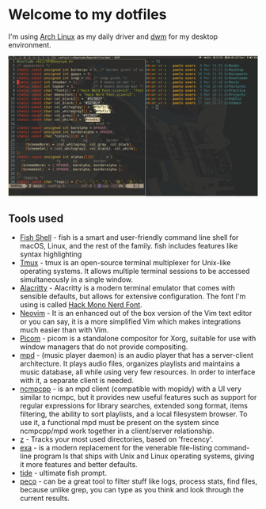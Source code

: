 # Welcome to my dotfiles
I'm using [Arch Linux](https://wiki.archlinux.org/title/Arch_Linux) as my daily driver
and [dwm](https://wiki.archlinux.org/title/Dwm) for my desktop environment.

![Desktop Environment](images/ricedlinux.jpg "Desktop Environment")

## Tools used
- [Fish Shell](https://github.com/fish-shell/fish-shell) - fish is a smart and user-friendly command line shell for macOS, Linux, and the rest of the family. fish includes features like syntax highlighting
- [Tmux](https://github.com/tmux/tmux) - tmux is an open-source terminal multiplexer for Unix-like operating systems. It allows multiple terminal sessions to be accessed simultaneously in a single window.
- [Alacritty](https://github.com/alacritty/alacritty) - Alacritty is a modern terminal emulator that comes with sensible defaults, but allows for extensive configuration. The font I'm using is called [Hack Mono Nerd Font](https://github.com/ryanoasis/nerd-fonts/blob/master/patched-fonts/Hack/Regular/complete/Hack%20Regular%20Nerd%20Font%20Complete%20Mono.ttf).
- [Neovim](https://github.com/neovim/neovim) - It is an enhanced out of the box version of the Vim text editor or you can say, it is a more simplified Vim which makes integrations much easier than with Vim.
- [Picom](https://github.com/yshui/picom) - picom is a standalone compositor for Xorg, suitable for use with window managers that do not provide compositing.
- [mpd](https://wiki.archlinux.org/title/Music_Player_Daemon) - (music player daemon) is an audio player that has a server-client architecture. It plays audio files, organizes playlists and maintains a music database, all while using very few resources. In order to interface with it, a separate client is needed. 
- [ncmpcpp](https://wiki.archlinux.org/title/ncmpcpp) - is an mpd client (compatible with mopidy) with a UI very similar to ncmpc, but it provides new useful features such as support for regular expressions for library searches, extended song format, items filtering, the ability to sort playlists, and a local filesystem browser. To use it, a functional mpd must be present on the system since ncmpcpp/mpd work together in a client/server relationship. 
- [z](https://github.com/rupa/z) - Tracks your most used directories, based on 'frecency'.
- [exa](https://github.com/ogham/exa) - is a modern replacement for the venerable file-listing command-line program ls that ships with Unix and Linux operating systems, giving it more features and better defaults.
- [tide](https://github.com/IlanCosman/tide) - ultimate fish prompt.
- [peco](https://github.com/peco/peco) - can be a great tool to filter stuff like logs, process stats, find files, because unlike grep, you can type as you think and look through the current results.


